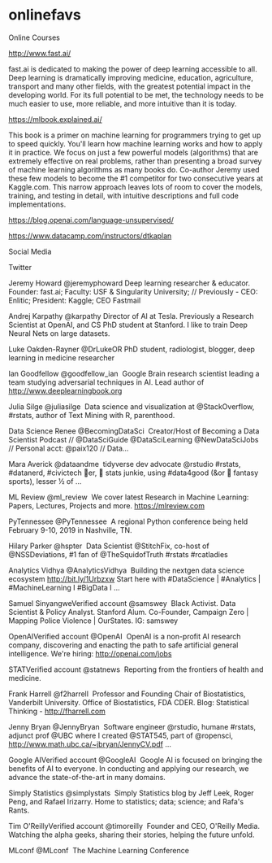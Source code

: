 # onlinefavs

Online Courses

http://www.fast.ai/

fast.ai is dedicated to making the power of deep learning accessible to all. Deep learning is dramatically improving medicine, education, agriculture, transport and many other fields, with the greatest potential impact in the developing world. For its full potential to be met, the technology needs to be much easier to use, more reliable, and more intuitive than it is today. 

https://mlbook.explained.ai/

This book is a primer on machine learning for programmers trying to get up to speed quickly. You'll learn how machine learning works and how to apply it in practice. We focus on just a few powerful models (algorithms) that are extremely effective on real problems, rather than presenting a broad survey of machine learning algorithms as many books do. Co-author Jeremy used these few models to become the #1 competitor for two consecutive years at Kaggle.com. This narrow approach leaves lots of room to cover the models, training, and testing in detail, with intuitive descriptions and full code implementations.

https://blog.openai.com/language-unsupervised/

https://www.datacamp.com/instructors/dtkaplan


Social Media

Twitter

Jeremy Howard
@jeremyphoward
Deep learning researcher & educator. Founder: fast.ai; Faculty: USF & Singularity University; // Previously - CEO: Enlitic; President: Kaggle; CEO Fastmail

Andrej Karpathy
@karpathy
Director of AI at Tesla. Previously a Research Scientist at OpenAI, and CS PhD student at Stanford. I like to train Deep Neural Nets on large datasets.

Luke Oakden-Rayner
@DrLukeOR
PhD student, radiologist, blogger, deep learning in medicine researcher

Ian Goodfellow
@goodfellow_ian ‏
Google Brain research scientist leading a team studying adversarial techniques in AI. Lead author of http://www.deeplearningbook.org 

Julia Silge
@juliasilge ‏
Data science and visualization at @StackOverflow, #rstats, author of Text Mining with R, parenthood.

Data Science Renee
@BecomingDataSci ‏
Creator/Host of Becoming a Data Scientist Podcast // @DataSciGuide @DataSciLearning @NewDataSciJobs // Personal acct: @paix120 // Data…

Mara Averick
@dataandme ‏
tidyverse dev advocate @rstudio #rstats, #datanerd, #civictech 💖er, 🏀 stats junkie, using #data4good (&or 🥇 fantasy sports), lesser ½ of …

ML Review
@ml_review ‏
We cover latest Research in Machine Learning: Papers, Lectures, Projects and more. https://mlreview.com 

PyTennessee
@PyTennessee ‏
A regional Python conference being held February 9-10, 2019 in Nashville, TN.

Hilary Parker
@hspter ‏
Data Scientist @StitchFix, co-host of @NSSDeviations, #1 fan of @TheSquidofTruth #rstats #rcatladies

Analytics Vidhya
@AnalyticsVidhya ‏
Building the nextgen data science ecosystem http://bit.ly/1Urbzxw  Start here with #DataScience | #Analytics | #MachineLearning I #BigData I …

Samuel SinyangweVerified account
@samswey ‏
Black Activist. Data Scientist & Policy Analyst. Stanford Alum. Co-Founder, Campaign Zero | Mapping Police Violence | OurStates. IG: samswey

OpenAIVerified account
@OpenAI ‏
OpenAI is a non-profit AI research company, discovering and enacting the path to safe artificial general intelligence. We're hiring: http://openai.com/jobs 

STATVerified account
@statnews ‏
Reporting from the frontiers of health and medicine.

Frank Harrell
@f2harrell ‏
Professor and Founding Chair of Biostatistics, Vanderbilt University. Office of Biostatistics, FDA CDER. Blog: Statistical Thinking - http://fharrell.com 

Jenny Bryan
@JennyBryan ‏
Software engineer @rstudio, humane #rstats, adjunct prof @UBC where I created @STAT545, part of @ropensci, http://www.math.ubc.ca/~jbryan/JennyCV.pdf …

Google AIVerified account
@GoogleAI ‏
Google AI is focused on bringing the benefits of AI to everyone. In conducting and applying our research, we advance the state-of-the-art in many domains.

Simply Statistics
@simplystats ‏
Simply Statistics blog by Jeff Leek, Roger Peng, and Rafael Irizarry. Home to statistics; data; science; and Rafa's Rants.

Tim O'ReillyVerified account
@timoreilly ‏
Founder and CEO, O'Reilly Media. Watching the alpha geeks, sharing their stories, helping the future unfold.

MLconf
@MLconf ‏
The Machine Learning Conference

